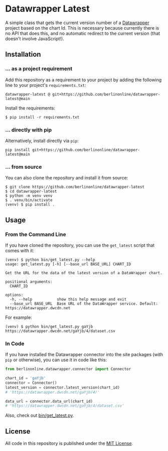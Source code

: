# Datawrapper Latest

A simple class that gets the current version number of a [Datawrapper](https://www.datawrapper.de) project based on the chart Id.
This is necessary because currently there is no API that does this, and no automatic redirect to the current version (that doesn't involve JavaScript!).

## Installation

### ... as a project requirement

Add this repository as a requirement to your project by adding the following line to your project's `requirements.txt`:

```
datawrapper-latest @ git+https://github.com/berlinonline/datawrapper-latest@main
```

Install the requirements:

```
$ pip install -r requirements.txt
```

### ... directly with pip

Alternatively, install directly via `pip`:

```
pip install git+https://github.com/berlinonline/datawrapper-latest@main
```

### ... from source

You can also clone the repository and install it from source:

```
$ git clone https://github.com/berlinonline/datawrapper-latest
$ cd datawrapper-latest
$ python -m venv venv
$ . venv/bin/activate
(venv) $ pip install .
```

## Usage

### From the Command Line

If you have cloned the repository, you can use the `get_latest` script that comes with it:

```
(venv) $ python bin/get_latest.py --help
usage: get_latest.py [-h] [--base_url BASE_URL] CHART_ID

Get the URL for the data of the latest version of a DataWrapper chart.

positional arguments:
  CHART_ID

options:
  -h, --help           show this help message and exit
  --base_url BASE_URL  Base URL of the DataWrapper service. Default: https://datawrapper.dwcdn.net
```

For example:

```
(venv) $ python bin/get_latest.py gaYjb 
https://datawrapper.dwcdn.net/gaYjb/4/dataset.csv
```

### In Code

If you have installed the Datawrapper connector into the site packages (with `pip` or otherwise), you can use it in code like this:

```python
from berlinonline.datawrapper.connector import Connector

chart_id = 'gaYjb'
connector = Connector()
latest_version = connector.latest_version(chart_id)
# 'https://datawrapper.dwcdn.net/gaYjb/4/'

data_url = connector.data_url(chart_id)
# 'https://datawrapper.dwcdn.net/gaYjb/4/dataset.csv'
```

Also, check out [bin/get_latest.py](bin/get_latest.py).

## License

All code in this repository is published under the [MIT License](License).
